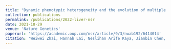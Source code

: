 ```yaml
---
title: "Dynamic phenotypic heterogeneity and the evolution of multiple RNA subtypes in hepatocellular carcinoma: the PLANET study"
collection: publications
permalink: /publications/2022-liver-nsr
date: 2021-10-29
venue: 'Nature Genetics'
paperurl: 'https://academic.oup.com/nsr/article/9/3/nwab192/6414014'
citation: 'Weiwei Zhai, Hannah Lai, Neslihan Arife Kaya, Jianbin Chen, Hechuan Yang, Bingxin Lu, Jia Qi Lim, Siming Ma, Sin Chi Chew, Khi Pin Chua, Jacob Josiah Santiago Alvarez, Pauline Jieqi Chen, Mei Mei Chang, Lingyan Wu, Brian K P Goh, Alexander Yaw-Fui Chung, Chung Yip Chan, Peng Chung Cheow, Ser Yee Lee, Juinn Huar Kam, Alfred Wei-Chieh Kow, Iyer Shridhar Ganpathi, Rawisak Chanwat, Jidapa Thammasiri, Boon Koon Yoong, Diana Bee-Lan Ong, Vanessa H de Villa, Rouchelle D Dela Cruz, Tracy Jiezhen Loh, Wei Keat Wan, Zeng Zeng, Anders Jacobsen Skanderup, Yin Huei Pang, Krishnakumar Madhavan, Tony Kiat-Hon Lim, Glenn Bonney, Wei Qiang Leow, Valerie Chew, Yock Young Dan, Wai Leong Tam, Han Chong Toh, Roger Sik-Yin Foo, Pierce Kah-Hoe Chow, Dynamic phenotypic heterogeneity and the evolution of multiple RNA subtypes in hepatocellular carcinoma: the PLANET study, National Science Review, Volume 9, Issue 3, March 2022, nwab192, https://doi.org/10.1093/nsr/nwab192'
---
```

